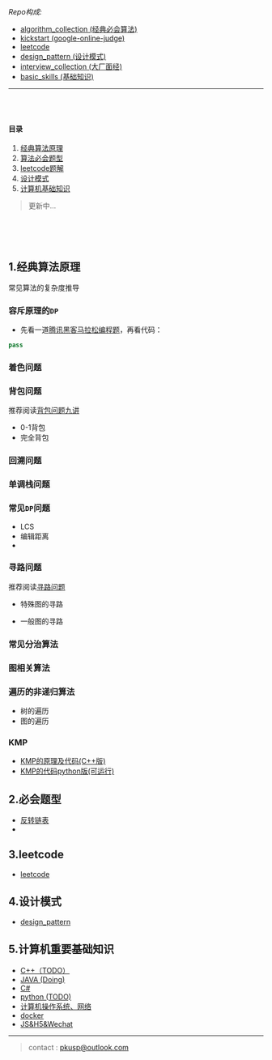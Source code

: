 
*Repo构成:*
- [algorithm_collection (经典必会算法)](./algorithm_collection)
- [kickstart (google-online-judge) ](./kickstart)
- [leetcode](./leetcode)
- [design_pattern (设计模式) ](./design_pattern)
- [interview_collection (大厂面经)](./interview_collection)
- [basic_skills (基础知识)](./basic_skills)

---  
</BR>
</BR>

#### 目录  
1. [经典算法原理](##1.经典算法原理)     
2. [算法必会题型](##2.必会题型)  
3. [leetcode题解](##3.leetcode)  
4. [设计模式](##4.设计模式)
5. [计算机基础知识](##5.计算机重要基础知识)  
> 更新中...

</BR>
</BR>
</BR>

## 1.经典算法原理  


<!-- 

### `KMP`算法
- [一篇外文博客](http://jakeboxer.com/blog/2009/12/13/the-knuth-morris-pratt-algorithm-in-my-own-words/)
- [next数组的计算原理](http://www.ruanyifeng.com/blog/2013/05/Knuth%E2%80%93Morris%E2%80%93Pratt_algorithm.html)

 -->

常见算法的复杂度推导

### 容斥原理的`DP`
- 先看一道[腾讯黑客马拉松编程题](http://acm.hdu.edu.cn/showproblem.php?pid=4532)，再看代码：
```python
pass
```

### 着色问题

### 背包问题
推荐阅读[背包问题九讲](https://github.com/tianyicui/pack/blob/master/V2.pdf)
- 0-1背包
- 完全背包
### 回溯问题

### 单调栈问题

### 常见`DP`问题
- LCS
- 编辑距离
- 
### 寻路问题

推荐阅读[寻路问题](https://github.com/tianyicui/DP-Book/blob/master/path.pdf)

- 特殊图的寻路

- 一般图的寻路
### 常见分治算法

### 图相关算法

### 遍历的非递归算法
- 树的遍历
- 图的遍历
### KMP
- [KMP的原理及代码(C++版)](./classic_algorithm/kmp.MD)
- [KMP的代码python版(可运行)](./classic_algorithm/kmp.py)


## 2.必会题型
- [反转链表](./algorithm_collection/reverseList.cpp)
- 
## 3.leetcode
- [leetcode](./leetcode/readme.md)

## 4.设计模式
- [design_pattern](./design_pattern/README.MD)

## 5.计算机重要基础知识
- [C++（TODO）](./basic_skills/cpp.MD)  
- [JAVA (Doing)](./basic_skills/java.MD)  
- [C#](./basic_skills/csharp.MD)  
- [python (TODO)](./basic_skills/python.MD)  
- [计算机操作系统、网络](./basic_skills/README.MD)  
- [docker](./basic_skills/docker.MD)  
- [JS&H5&Wechat](./basic_skills/wechat.MD)

---
> contact : pkusp@outlook.com


